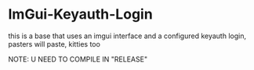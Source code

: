# ImGui-Keyauth-Login
this is a base that uses an imgui interface and a configured keyauth login, pasters will paste, kitties too

NOTE: U NEED TO COMPILE IN "RELEASE"
